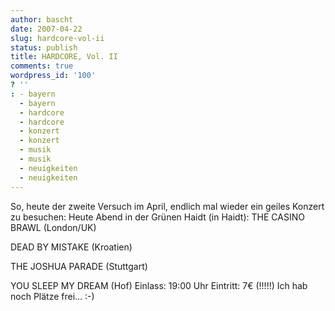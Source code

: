 ```yaml
---
author: bascht
date: 2007-04-22
slug: hardcore-vol-ii
status: publish
title: HARDCORE, Vol. II
comments: true
wordpress_id: '100'
? ''
: - bayern
  - bayern
  - hardcore
  - hardcore
  - konzert
  - konzert
  - musik
  - musik
  - neuigkeiten
  - neuigkeiten
---
```


So, heute der zweite Versuch im April, endlich mal wieder ein
geiles Konzert zu besuchen: Heute Abend in der Grünen Haidt (in
Haidt):
THE CASINO BRAWL (London/UK)

DEAD BY MISTAKE (Kroatien)

THE JOSHUA PARADE (Stuttgart)

YOU SLEEP MY DREAM (Hof) Einlass: 19:00 Uhr Eintritt: 7€ (!!!!!)
Ich hab noch Plätze frei... :-)




